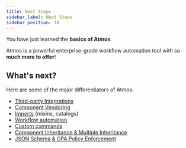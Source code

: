 ```yaml
---
title: Next Steps
sidebar_label: Next Steps
sidebar_position: 10
---
```


You have just learned the **basics of Atmos**.

Atmos is a powerful enterprise-grade workflow automation tool with so **much more to offer**!

## What's next?

Here are some of the major differentiators of Atmos:

* [Third-party Integrations](/category/integrations)
* [Component Vendoring](/core-concepts/components/vendoring)
* [Imports](/core-concepts/stacks/imports) (mixins, catalogs)
* [Workflow automation](/core-concepts/workflows)
* [Custom commands](/core-concepts/custom-commands)
* [Component Inheritance & Multiple Inheritance](/core-concepts/components/inheritance)
* [JSON Schema & OPA Policy Enforcement](/core-concepts/components/validation)
